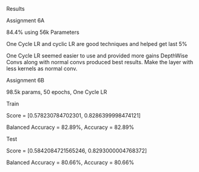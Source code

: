 Results

Assignment 6A

84.4% using 56k Parameters 

One Cycle LR and cyclic LR are good techniques and helped get last 5%

One Cycle LR seemed easier to use and provided more gains
DepthWise Convs along with normal convs produced best results. Make the layer with less kernels as normal conv.



Assignment 6B

98.5k params, 50 epochs, One Cycle LR

Train

Score =  [0.578230784702301, 0.8286399998474121]

Balanced Accuracy = 82.89%, 
Accuracy = 82.89%

Test

Score =  [0.5842084721565246, 0.8293000004768372]

Balanced Accuracy = 80.66%,
Accuracy = 80.66%
